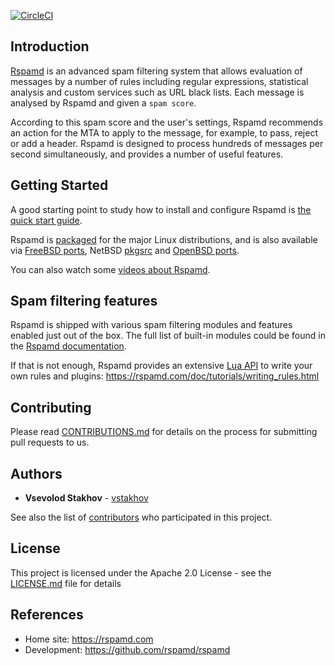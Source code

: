 [![CircleCI](https://circleci.com/gh/rspamd/rspamd/tree/master.svg?style=svg)](https://circleci.com/gh/rspamd/rspamd/tree/master)

## Introduction

[Rspamd](https://rspamd.com) is an advanced spam filtering system that allows evaluation of messages by a number of
rules including regular expressions, statistical analysis and custom services
such as URL black lists. Each message is analysed by Rspamd and given a `spam score`.

According to this spam score and the user's settings, Rspamd recommends an action for
the MTA to apply to the message, for example, to pass, reject or add a header.
Rspamd is designed to process hundreds of messages per second simultaneously, and provides a number of
useful features.


## Getting Started

A good starting point to study how to install and configure Rspamd is [the quick start guide](https://rspamd.com/doc/quickstart.html).

Rspamd is [packaged](https://rspamd.com/downloads.html) for the major Linux distributions, and is also available via [FreeBSD ports](https://freshports.org/mail/rspamd), NetBSD [pkgsrc](https://pkgsrc.org) and [OpenBSD ports](http://openports.se/mail/rspamd).

You can also watch some [videos about Rspamd](https://rspamd.com/media.html).

## Spam filtering features

Rspamd is shipped with various spam filtering modules and features enabled just out of the box.
The full list of built-in modules could be found in the [Rspamd documentation](https://rspamd.com/doc/modules/).

If that is not enough, Rspamd provides an extensive [Lua API](https://rspamd.com/doc/lua/) to write your own rules and plugins: <https://rspamd.com/doc/tutorials/writing_rules.html>

## Contributing

Please read [CONTRIBUTIONS.md](https://github.com/rspamd/rspamd/blob/master/CONTRIBUTIONS.md) for details on the process for submitting pull requests to us.

## Authors

* **Vsevolod Stakhov** - [vstakhov](https://github.com/vstakhov)

See also the list of [contributors](https://github.com/rspamd/rspamd/AUTHORS.md) who participated in this project.

## License

This project is licensed under the Apache 2.0 License - see the [LICENSE.md](LICENSE.md) file for details

## References

* Home site: <https://rspamd.com>
* Development: <https://github.com/rspamd/rspamd>
